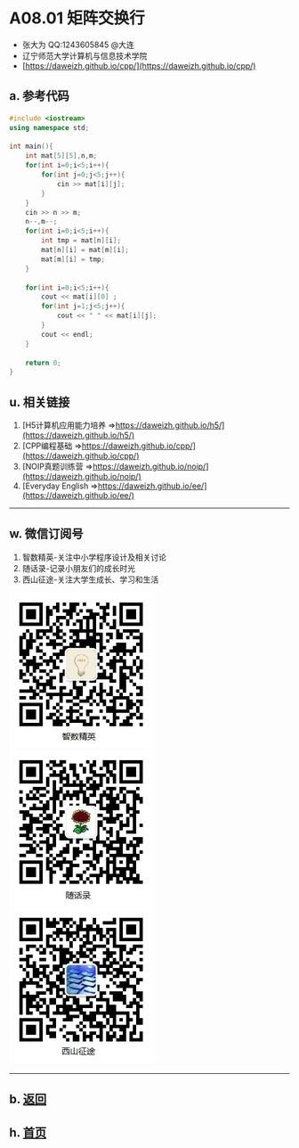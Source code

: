 # A08.01 矩阵交换行

- 张大为 QQ:1243605845 @大连
- 辽宁师范大学计算机与信息技术学院
- [https://daweizh.github.io/cpp/](https://daweizh.github.io/cpp/) 

## a. 参考代码

~~~cpp
#include <iostream>
using namespace std;

int main(){
    int mat[5][5],n,m;
    for(int i=0;i<5;i++){
        for(int j=0;j<5;j++){
            cin >> mat[i][j]; 
        }
    }
    cin >> n >> m;
    n--,m--;
    for(int i=0;i<5;i++){
        int tmp = mat[n][i];
        mat[n][i] = mat[m][i];
        mat[m][i] = tmp;
    }
    
    for(int i=0;i<5;i++){
        cout << mat[i][0] ;
        for(int j=1;j<5;j++){
            cout << " " << mat[i][j];
        }
        cout << endl;
    }
    
    return 0;
}
~~~

## u. 相关链接

1. [H5计算机应用能力培养 =>https://daweizh.github.io/h5/](https://daweizh.github.io/h5/)
2. [CPP编程基础 =>https://daweizh.github.io/cpp/](https://daweizh.github.io/cpp/)
3. [NOIP真题训练营 =>https://daweizh.github.io/noip/](https://daweizh.github.io/noip/)
4. [Everyday English =>https://daweizh.github.io/ee/](https://daweizh.github.io/ee/)

----------

## w. 微信订阅号

1. 智数精英-关注中小学程序设计及相关讨论
2. 随话录-记录小朋友们的成长时光
3. 西山征途-关注大学生成长、学习和生活

![欢迎关注“智数精英”订阅号](../../assets/me/img/idea8.jpg)
![欢迎关注“随话录”订阅号](../../assets/me/img/shl8.jpg)
![欢迎关注“西山征途”订阅号](../../assets/me/img/xszt8.jpg)

----------

## b. [返回](../)
    
## h. [首页](../../)

 